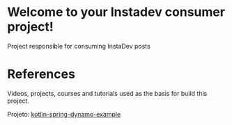 # Welcome to your Instadev consumer project!

Project responsible for consuming InstaDev posts


# References

Videos, projects, courses and tutorials used as the basis for build this project.

Projeto: [kotlin-spring-dynamo-example](https://github.com/bexway/kotlin-spring-dynamo-example) 
